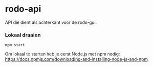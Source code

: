 # rodo-api

API die dient als achterkant voor de rodo-gui.

### Lokaal draaien

<code>npm start</code>

Om lokaal te starten heb je eerst Node.js met npm nodig: https://docs.npmjs.com/downloading-and-installing-node-js-and-npm


